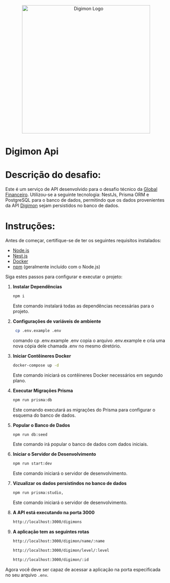 <p align="center">
  <a href="https://en.wikipedia.org/wiki/Digimon" target="blank"><img src="https://i.pinimg.com/564x/56/01/98/560198dcd2399182312e0828ebb6bf2e.jpg" width="400" alt="Digimon Logo" /></a>
</p>

# Digimon Api

# Descrição do desafio:

Este é um serviço de API desenvolvido para o desafio técnico da [Global Financeiro](https://globalfinanceiro.com.br/). Utilizou-se a seguinte tecnologia: NestJs, Prisma ORM e PostgreSQL para o banco de dados, permitindo que os dados provenientes da API [Digimon](https://digimon-api.vercel.app/api/digimon) sejam persistidos no banco de dados.

# Instruções:

Antes de começar, certifique-se de ter os seguintes requisitos instalados:

- [Node.js](https://nodejs.org/)
- [Nest.js](https://docs.nestjs.com/)
- [Docker](https://www.docker.com/get-started)
- [npm](https://www.npmjs.com/get-npm) (geralmente incluído com o Node.js)

Siga estes passos para configurar e executar o projeto:

1. **Instalar Dependências**
   ```bash
   npm i
   ```
   Este comando instalará todas as dependências necessárias para o projeto.

2. **Configurações de variáveis de ambiente**
   ```bash
    cp .env.example .env
   ```
   comando cp .env.example .env copia o arquivo .env.example e cria uma nova cópia dele chamada .env no mesmo diretório.

3. **Iniciar Contêineres Docker**
   ```bash
   docker-compose up -d
   ```
   Este comando iniciará os contêineres Docker necessários em segundo plano.

4. **Executar Migrações Prisma**
   ```bash
   npm run prisma:db
   ```
   Este comando executará as migrações do Prisma para configurar o esquema do banco de dados.

5. **Popular o Banco de Dados**
   ```bash
   npm run db:seed
   ```
   Este comando irá popular o banco de dados com dados iniciais.

6. **Iniciar o Servidor de Desenvolvimento**
   ```bash
   npm run start:dev
   ```
   Este comando iniciará o servidor de desenvolvimento.

7. **Vizualizar os dados persistindos no banco de dados**
   ```bash
   npm run prisma:studio,
   ```
   Este comando iniciará o servidor de desenvolvimento.

8. **A API está executando na porta 3000**
   ```bash
   http://localhost:3000/digimons
   ```
9. **A aplicação tem as seguintes rotas**
   ```bash 
   http://localhost:3000/digimon/name/:name

   http://localhost:3000/digimon/level/:level

   http://localhost:3000/digimon/:id
Agora você deve ser capaz de acessar a aplicação na porta especificada no seu arquivo `.env`.